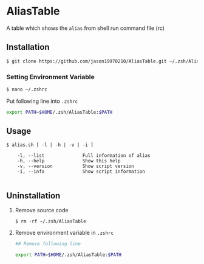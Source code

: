 # AliasTable
A table which shows the `alias` from shell run command file (rc) 

## Installation
```zsh
$ git clone https://github.com/jason19970210/AliasTable.git ~/.zsh/AliasTable
```

### Setting Environment Variable
```zsh
$ nano ~/.zshrc
```

Put following line into `.zshrc`
```zsh
export PATH=$HOME/.zsh/AliasTable:$PATH
```

## Usage
```
$ alias.sh [ -l | -h | -v | -i ]

    -l, --list              Full information of alias
    -h, --help              Show this help
    -v, --version           Show script version
    -i, --info              Show script information
    
```

## Uninstallation
1. Remove source code
    ```
    $ rm -rf ~/.zsh/AliasTable
    ```
2. Remove environment variable in `.zshrc`
    ```sh
    ## Remove following line 

    export PATH=$HOME/.zsh/AliasTable:$PATH
    ```